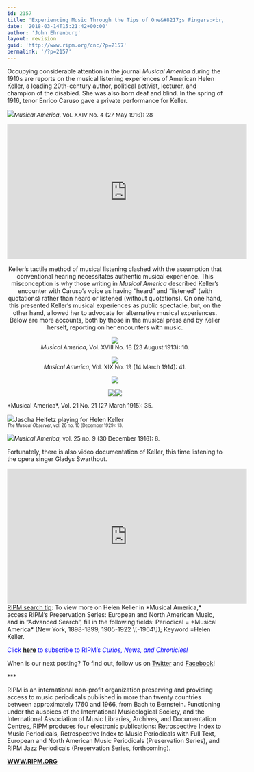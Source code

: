 ```yaml
---
id: 2157
title: 'Experiencing Music Through the Tips of One&#8217;s Fingers:<br/>The Remarkable Story of Helen Keller'
date: '2018-03-14T15:21:42+00:00'
author: 'John Ehrenburg'
layout: revision
guid: 'http://www.ripm.org/cnc/?p=2157'
permalink: '/?p=2157'
---
```


Occupying considerable attention in the journal *Musical America* during the 1910s are reports on the musical listening experiences of American Helen Keller, a leading 20th-century author, political activist, lecturer, and champion of the disabled. She was also born deaf and blind. In the spring of 1916, tenor Enrico Caruso gave a private performance for Keller.

![](http://www.ripm.org/cnc/wp-content/uploads/2018/03/1-keller.jpg)<span style="font-size: 10pt;">*Musical America*, Vol. XXIV No. 4 (27 May 1916): 28</span>

<div style="text-align: center;"><iframe allowfullscreen="allowfullscreen" frameborder="0" height="315" loading="lazy" src="https://www.youtube.com/embed/V8JfWam3wVQ?rel=0&start=1&end=274" width="560"></iframe>

Keller’s tactile method of musical listening clashed with the assumption that conventional hearing necessitates authentic musical experience. This misconception is why those writing in *Musical America* described Keller’s encounter with Caruso’s voice as having “heard” and “listened” (with quotations) rather than heard or listened (without quotations). On one hand, this presented Keller’s musical experiences as public spectacle, but, on the other hand, allowed her to advocate for alternative musical experiences. Below are more accounts, both by those in the musical press and by Keller herself, reporting on her encounters with music.

![](http://www.ripm.org/cnc/wp-content/uploads/2018/03/2-keller.jpg)  
<span style="font-size: 10pt;">*Musical America*, Vol. XVIII No. 16 (23 August 1913): 10. </span>

![](http://www.ripm.org/cnc/wp-content/uploads/2018/03/3-keller.jpg)  
<span style="font-size: 10pt;">*Musical America*, Vol. XIX No. 19 (14 March 1914): 41.</span>

![](http://www.ripm.org/cnc/wp-content/uploads/2018/03/4-keller.jpg)

![](http://www.ripm.org/cnc/wp-content/uploads/2018/03/1-Keller-2.jpg)![](http://www.ripm.org/cnc/wp-content/uploads/2018/03/2-Keller-2-300x252.jpg)

</div><span style="font-size: 10pt;"> *Musical America*, Vol. 21 No. 21 (27 March 1915): 35.</span>

![](http://www.ripm.org/cnc/wp-content/uploads/2018/03/4.2-Keller.jpg)Jascha Heifetz playing for Helen Keller  
<span style="font-size: 70%;">*The Musical Observer*, vol. 28 no. 10 (December 1929): 13.</span>

![](http://www.ripm.org/cnc/wp-content/uploads/2018/03/5-keller.jpg)<span style="font-size: 10pt;">*Musical America,* vol. 25 no. 9 (30 December 1916): 6.</span>

Fortunately, there is also video documentation of Keller, this time listening to the opera singer Gladys Swarthout.

<div style="text-align: center;"><iframe allowfullscreen="allowfullscreen" frameborder="0" height="315" loading="lazy" src="https://www.youtube.com/embed/4YyhgVjRXFQ?rel=0&start=2&end=69" width="560"><span class="mce_SELRES_start" data-mce-type="bookmark" style="display: inline-block; width: 0px; overflow: hidden; line-height: 0;">﻿</span></iframe>

</div><u>RIPM search tip</u>: To view more on Helen Keller in *Musical America,* access RIPM’s Preservation Series: European and North American Music, and in “Advanced Search”, fill in the following fields: Periodical = *Musical America* (New York, 1898-1899, 1905-1922 \[-1964\]); Keyword =Helen Keller.

<span style="color: #0000ff;">Click <span style="color: #ff0000;">[**here**](http://ripm.org/?page=cncsubscribe)</span> to subscribe to RIPM’s *Curios, News, and Chronicles!* </span>

When is our next posting? To find out, follow us on [Twitter](https://twitter.com/RIPMCenter) and [Facebook](https://www.facebook.com/RIPMCenter/)!

\*\*\*

RIPM is an international non-profit organization preserving and providing access to music periodicals published in more than twenty countries between approximately 1760 and 1966, from Bach to Bernstein. Functioning under the auspices of the International Musicological Society, and the International Association of Music Libraries, Archives, and Documentation Centres, RIPM produces four electronic publications: Retrospective Index to Music Periodicals, Retrospective Index to Music Periodicals with Full Text, European and North American Music Periodicals (Preservation Series), and RIPM Jazz Periodicals (Preservation Series, forthcoming).

[**WWW.RIPM.ORG**](http://www.ripm.org/)